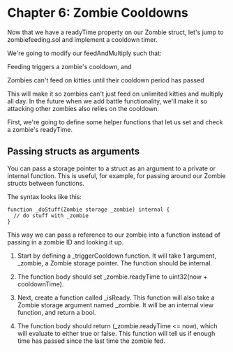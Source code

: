 # Chapter 6: Zombie Cooldowns

Now that we have a readyTime property on our Zombie struct, let's jump to zombiefeeding.sol and implement a cooldown timer.

We're going to modify our feedAndMultiply such that:

Feeding triggers a zombie's cooldown, and

Zombies can't feed on kitties until their cooldown period has passed

This will make it so zombies can't just feed on unlimited kitties and multiply all day. In the future when we add battle functionality, we'll make it so attacking other zombies also relies on the cooldown.

First, we're going to define some helper functions that let us set and check a zombie's readyTime.

## Passing structs as arguments

You can pass a storage pointer to a struct as an argument to a private or internal function. This is useful, for example, for passing around our Zombie structs between functions.

The syntax looks like this:

```
function _doStuff(Zombie storage _zombie) internal {
  // do stuff with _zombie
}
```

This way we can pass a reference to our zombie into a function instead of passing in a zombie ID and looking it up.

1. Start by defining a \_triggerCooldown function. It will take 1 argument, \_zombie, a Zombie storage pointer. The function should be internal.

2. The function body should set \_zombie.readyTime to uint32(now + cooldownTime).

3. Next, create a function called \_isReady. This function will also take a Zombie storage argument named \_zombie. It will be an internal view function, and return a bool.

4. The function body should return (\_zombie.readyTime <= now), which will evaluate to either true or false. This function will tell us if enough time has passed since the last time the zombie fed.
